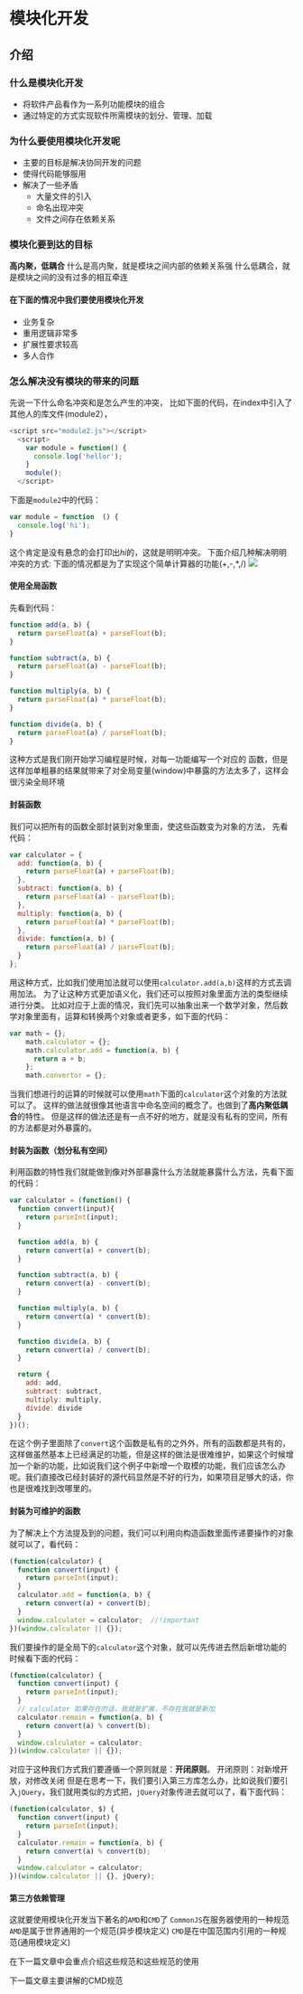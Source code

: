 # 模块化开发
## 介绍
### 什么是模块化开发
- 将软件产品看作为一系列功能模块的组合
- 通过特定的方式实现软件所需模块的划分、管理、加载
### 为什么要使用模块化开发呢
- 主要的目标是解决协同开发的问题
- 使得代码能够服用
- 解决了一些矛盾
    + 大量文件的引入
    + 命名出现冲突
    + 文件之间存在依赖关系

### 模块化要到达的目标
**高内聚，低耦合**
什么是高内聚，就是模块之间内部的依赖关系强
什么低耦合，就是模块之间的没有过多的相互牵连
#### 在下面的情况中我们要使用模块化开发
-  业务复杂
-  重用逻辑非常多
-  扩展性要求较高
-  多人合作

### 怎么解决没有模块的带来的问题
先说一下什么命名冲突和是怎么产生的冲突，
比如下面的代码，在index中引入了其他人的库文件(module2），
```javascript
<script src="module2.js"></script>
  <script>
    var module = function() {
      console.log('hellor');
    }
    module();
  </script>
```
下面是`module2`中的代码：
```javascript
var module = function  () {
  console.log('hi');
}
```
这个肯定是没有悬念的会打印出*hi*的，这就是明明冲突。
下面介绍几种解决明明冲突的方式:
下面的情况都是为了实现这个简单计算器的功能(+,-,*,/)
![](https://helios741.github.io/tmp/calc.png)
#### 使用全局函数
先看到代码：
```javascript
function add(a, b) {
  return parseFloat(a) + parseFloat(b);
}

function subtract(a, b) {
  return parseFloat(a) - parseFloat(b);
}

function multiply(a, b) {
  return parseFloat(a) * parseFloat(b);
}

function divide(a, b) {
  return parseFloat(a) / parseFloat(b);
}
```
这种方式是我们刚开始学习编程是时候，对每一功能编写一个对应的 函数，但是这样加单粗暴的结果就带来了对全局变量(window)中暴露的方法太多了，这样会很污染全局环境
#### 封装函数
我们可以把所有的函数全部封装到对象里面，使这些函数变为对象的方法，
先看代码：
```javascript
var calculator = {
  add: function(a, b) {
    return parseFloat(a) + parseFloat(b);
  },
  subtract: function(a, b) {
    return parseFloat(a) - parseFloat(b);
  },
  multiply: function(a, b) {
    return parseFloat(a) * parseFloat(b);
  },
  divide: function(a, b) {
    return parseFloat(a) / parseFloat(b);
  }
};
```
用这种方式，比如我们使用加法就可以使用`calculator.add(a,b)`这样的方式去调用加法。
为了让这种方式更加语义化，我们还可以按照对象里面方法的类型继续进行分类。
比如对应于上面的情况，我们先可以抽象出来一个数学对象，然后数学对象里面有，运算和转换两个对象或者更多，如下面的代码：
```javascript
var math = {};
    math.calculator = {};
    math.calculator.add = function(a, b) {
      return a + b;
    };
    math.convertor = {};
```
当我们想进行的运算的时候就可以使用`math`下面的`calculator`这个对象的方法就可以了。
这样的做法就很像其他语言中命名空间的概念了。也做到了**高内聚低耦合**的特性。
但是这样的做法还是有一点不好的地方，就是没有私有的空间，所有的方法都是对外暴露的。

#### 封装为函数（划分私有空间）
利用函数的特性我们就能做到像对外部暴露什么方法就能暴露什么方法，先看下面的代码：
```javascript
var calculator = (function() {
  function convert(input){
    return parseInt(input);
  }

  function add(a, b) {
    return convert(a) + convert(b);
  }

  function subtract(a, b) {
    return convert(a) - convert(b);
  }

  function multiply(a, b) {
    return convert(a) * convert(b);
  }

  function divide(a, b) {
    return convert(a) / convert(b);
  }

  return {
    add: add,
    subtract: subtract,
    multiply: multiply,
    divide: divide
  }
})();
```
在这个例子里面除了`convert`这个函数是私有的之外外，所有的函数都是共有的，这样做虽然基本上已经满足的功能，但是这样的做法是很难维护，如果这个时候增加一个新的功能，比如说我们这个例子中新增一个取模的功能，我们应该怎么办呢。我们直接改已经封装好的源代码显然是不好的行为，如果项目足够大的话，你也是很难找到改哪里的。
#### 封装为可维护的函数
为了解决上个方法提及到的问题，我们可以利用向构造函数里面传递要操作的对象就可以了，看代码：
```javascript
(function(calculator) {
  function convert(input) {
    return parseInt(input);
  }
  calculator.add = function(a, b) {
    return convert(a) + convert(b);
  }
  window.calculator = calculator;  //!important
})(window.calculator || {});
```
我们要操作的是全局下的`calculator`这个对象，就可以先传进去然后新增功能的时候看下面的代码：
```javascript
(function(calculator) {
  function convert(input) {
    return parseInt(input);
  }
  // calculator 如果存在的话，我就是扩展，不存在我就是新加
  calculator.remain = function(a, b) {
    return convert(a) % convert(b);
  }
  window.calculator = calculator;
})(window.calculator || {});
```
对应于这种我们方式我们要遵循一个原则就是：**开闭原则**。
开闭原则：对新增开放，对修改关闭
但是在思考一下，我们要引入第三方库怎么办，比如说我们要引入`jQuery`，我们就用类似的方式把，`jQuery`对象传进去就可以了，看下面代码：
```javascript
(function(calculator, $) {
  function convert(input) {
    return parseInt(input);
  }
  calculator.remain = function(a, b) {
    return convert(a) % convert(b);
  }
  window.calculator = calculator;
})(window.calculator || {}, jQuery);
```

#### 第三方依赖管理

这就要使用模块化开发当下著名的`AMD`和`CMD`了
`CommonJS`在服务器使用的一种规范
`AMD`是属于世界通用的一个规范(异步模块定义)
`CMD`是在中国范围内引用的一种规范(通用模块定义)


在下一篇文章中会重点介绍这些规范和这些规范的使用

下一篇文章主要讲解的CMD规范
















